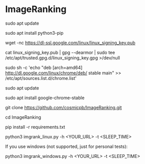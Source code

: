 # ImageRanking

sudo apt update

sudo apt install python3-pip

wget -nc https://dl-ssl.google.com/linux/linux_signing_key.pub 

cat linux_signing_key.pub | gpg --dearmor | sudo tee /etc/apt/trusted.gpg.d/linux_signing_key.gpg  >/dev/null 

sudo sh -c 'echo "deb [arch=amd64] http://dl.google.com/linux/chrome/deb/ stable main" >> /etc/apt/sources.list.d/chrome.list' 

sudo apt update 

sudo apt install google-chrome-stable 

git clone https://github.com/cosmicpb/ImageRanking.git

cd ImageRanking

pip install -r requirements.txt

python3 imgrank_linux.py -h <YOUR_URL> -t <SLEEP_TIME>


If you use windows (not supported, just for personal tests):

python3 imgrank_windows.py -h <YOUR_URL> -t <SLEEP_TIME>

